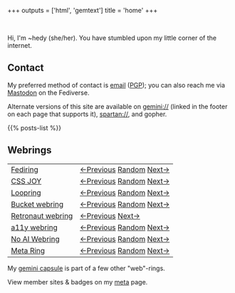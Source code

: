 +++
outputs = ['html', 'gemtext']
title = 'home'
+++

<br/>

Hi, I'm ~hedy (she/her). You have stumbled upon my little corner of the
internet.

## Contact

My preferred method of contact is
<a rel="me" href="mailto:hedy.dev@protonmail.com">email</a>
(<a href="https://meta.sr.ht/~hedy.pgp">PGP</a>); you can also reach me
via <a rel="me" href="https://tilde.zone/@hedy">Mastodon</a> on the
Fediverse.

Alternate versions of this site are available on
[gemini://](https://geminiprotocol.net) (linked in the footer on each
page that supports it),
[spartan://](https://portal.mozz.us/gemini/spartan.mozz.us), and gopher.

{{% posts-list %}}

## Webrings

<table class="webrings">
<tbody>
<tr>
<td><a href="https://fediring.net">Fediring</a></td>
<td>
<a referrerpolicy="strict-origin" href="https://fediring.net/previous?host=home.hedy.dev">←Previous</a>
<a referrerpolicy="strict-origin" href="https://fediring.net/random">Random</a>
<a referrerpolicy="strict-origin" href="https://fediring.net/next?host=home.hedy.dev">Next→</a>
</td>
</tr>
<tr>
<td><a href="https://cs.sjoy.lol/">CSS JOY</a></td>
<td>
<a referrerpolicy="strict-origin" href="https://webri.ng/webring/cssjoy/previous?via=https://home.hedy.dev/">←Previous</a>
<a referrerpolicy="strict-origin" href="https://webri.ng/webring/cssjoy/random?via=https://home.hedy.dev/">Random</a>
<a referrerpolicy="strict-origin" href="https://webri.ng/webring/cssjoy/next?via=https://home.hedy.dev/">Next→</a>
</td>
</tr>
<tr>
<td><a href="https://loop.graycot.dev/webring.html?action=home">Loopring</a></td>
<td>
<a referrerpolicy="strict-origin" href="https://loop.graycot.dev/webring.html?action=prev">←Previous</a>
<a referrerpolicy="strict-origin" href="https://loop.graycot.dev/webring.html?action=rand">Random</a>
<a referrerpolicy="strict-origin" href="https://loop.graycot.dev/webring.html?action=next">Next→</a>
</td>
</tr>
<tr>
<td><a href="https://webring.bucketfish.me/">Bucket webring</a></td>
<td>
<a referrerpolicy="strict-origin" href="https://webring.bucketfish.me/redirect.html?to=prev&name=~hedy">←Previous</a>
<a referrerpolicy="strict-origin" href="https://webring.bucketfish.me/redirect.html?to=random&name=~hedy">Random</a>
<a referrerpolicy="strict-origin" href="https://webring.bucketfish.me/redirect.html?to=next&name=~hedy">Next→</a>
</td>
</tr>
<tr>
<td><a href="https://webring.dinhe.net/">Retronaut webring</a></td>
<td>
<a referrerpolicy="strict-origin" href="https://webring.dinhe.net/prev/https://home.hedy.dev/">←Previous</a>
<a referrerpolicy="strict-origin" href="https://webring.dinhe.net/next/https://home.hedy.dev/">Next→</a>
</td>
</tr>
<tr>
<td><a href="https://a11y-webring.club/">a11y webring</a></td>
<td>
<a referrerpolicy="strict-origin" href="https://a11y-webring.club/prev">←Previous</a>
<a referrerpolicy="strict-origin" href="https://a11y-webring.club/random">Random</a>
<a referrerpolicy="strict-origin" href="https://a11y-webring.club/next">Next→</a>
</td>
</tr>
<tr>
<td><a href="https://baccyflap.com/noai">No AI Webring</a></td>
<td>
<a referrerpolicy="strict-origin" href="https://baccyflap.com/noai/?prv&s=dsh">←Previous</a>
<a referrerpolicy="strict-origin" href="https://baccyflap.com/noai/?rnd">Random</a>
<a referrerpolicy="strict-origin" href="https://baccyflap.com/noai/?nxt&s=dsh">Next→</a>
</td>
</tr>
<tr>
<td><a href="https://meta-ring.hedy.dev/">Meta Ring</a></td>
<td>
<a referrerpolicy="strict-origin" href="https://meta-ring.hedy.dev/previous">←Previous</a>
<a referrerpolicy="strict-origin" href="https://meta-ring.hedy.dev/random">Random</a>
<a referrerpolicy="strict-origin" href="https://meta-ring.hedy.dev/next">Next→</a>
</td>
</tr>
</tbody>
</table>

My [gemini capsule](gemini://gmi.hedy.dev/) is part of a few other "web"-rings.

View member sites & badges on my [meta](/meta/) page.
